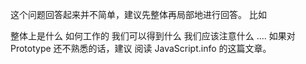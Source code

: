 这个问题回答起来并不简单，建议先整体再局部地进行回答。
比如

整体上是什么
如何工作的
我们可以得到什么
我们应该注意什么
....
如果对 Prototype 还不熟悉的话，建议 阅读 JavaScript.info 的这篇文章。
